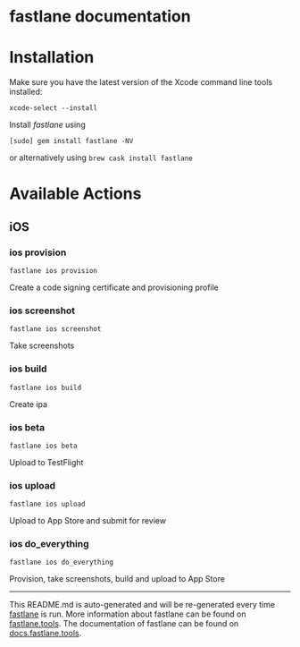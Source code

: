 fastlane documentation
================
# Installation

Make sure you have the latest version of the Xcode command line tools installed:

```
xcode-select --install
```

Install _fastlane_ using
```
[sudo] gem install fastlane -NV
```
or alternatively using `brew cask install fastlane`

# Available Actions
## iOS
### ios provision
```
fastlane ios provision
```
Create a code signing certificate and provisioning profile
### ios screenshot
```
fastlane ios screenshot
```
Take screenshots
### ios build
```
fastlane ios build
```
Create ipa
### ios beta
```
fastlane ios beta
```
Upload to TestFlight
### ios upload
```
fastlane ios upload
```
Upload to App Store and submit for review
### ios do_everything
```
fastlane ios do_everything
```
Provision, take screenshots, build and upload to App Store

----

This README.md is auto-generated and will be re-generated every time [fastlane](https://fastlane.tools) is run.
More information about fastlane can be found on [fastlane.tools](https://fastlane.tools).
The documentation of fastlane can be found on [docs.fastlane.tools](https://docs.fastlane.tools).
